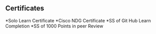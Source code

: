 ## Certificates

   *Solo Learn Certificate
   *Cisco NDG Certificate
   *SS of Git Hub Learn Completion
   *SS of 1000 Points in peer Review